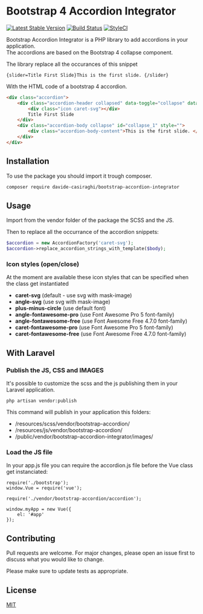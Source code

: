# Bootstrap 4 Accordion Integrator

[![Latest Stable Version](https://img.shields.io/packagist/v/davide-casiraghi/bootstrap-accordion-integrator.svg?style=flat-square)](https://packagist.org/packages/davide-casiraghi/bootstrap-accordion-integrator)
<a href="https://travis-ci.org/davide-casiraghi/bootstrap-accordion-integrator"><img src="https://travis-ci.org/davide-casiraghi/bootstrap-accordion-integrator.svg" alt="Build Status"></a>
[![StyleCI](https://styleci.io/repos/175197548/shield?style=flat-square)](https://styleci.io/repos/175197548)




Bootstrap Accordion Integrator is a PHP library to add accordions in your application.  
The accordions are based on the Bootstrap 4 collapse component.

The library replace all the occurances of this snippet
```
{slider=Title First Slide}This is the first slide. {/slider}
```
With the HTML code of a bootstrap 4 accordion.
```html
<div class="accordion">
    <div class="accordion-header collapsed" data-toggle="collapse" data-target="#collapse_1" aria-expanded="false">
        <div class="icon caret-svg"></div>
        Title First Slide
    </div>
    <div class="accordion-body collapse" id="collapse_1" style="">
        <div class="accordion-body-content">This is the first slide. </div>
    </div>
</div>
```


## Installation

To use the package you should import it trough composer.

```bash
composer require davide-casiraghi/bootstrap-accordion-integrator
```

## Usage

Import from the vendor folder of the package the SCSS and the JS.

Then to replace all the occurrance of the accordion snippets:

```php
$accordion = new AccordionFactory('caret-svg');
$accordion->replace_accordion_strings_with_template($body);
```

### Icon styles (open/close)
At the moment are available these icon styles that can be specified when the class get instantiated
- **caret-svg** (default - use svg with mask-image)  
- **angle-svg**  (use svg with mask-image) 
- **plus-minus-circle**  (use default font) 
- **angle-fontawesome-pro** (use Font Awesome Pro 5 font-family)
- **angle-fontawesome-free** (use Font Awesome Free 4.7.0 font-family)
- **caret-fontawesome-pro** (use Font Awesome Pro 5 font-family)
- **caret-fontawesome-free** (use Font Awesome Free 4.7.0 font-family)

## With Laravel

### Publish the JS, CSS and IMAGES
It's possible to customize the scss and the js publishing them in your Laravel application.  

```php artisan vendor:publish```

This command will publish in your application this folders:
- /resources/scss/vendor/bootstrap-accordion/
- /resources/js/vendor/bootstrap-accordion/
- /public/vendor/bootstrap-accordion-integrator/images/

### Load the JS file
In your app.js file you can require the accordion.js file before the Vue class get instanciated:

```
require('./bootstrap');
window.Vue = require('vue');

require('./vendor/bootstrap-accordion/accordion');

window.myApp = new Vue({  
    el: '#app'
});
```

## Contributing
Pull requests are welcome. For major changes, please open an issue first to discuss what you would like to change.

Please make sure to update tests as appropriate.

## License
[MIT](https://github.com/davide-casiraghi/bootstrap-accordion-integrator/blob/master/LICENSE.md)
